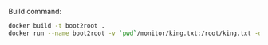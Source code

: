 Build command: 

```bash
docker build -t boot2root . 
docker run --name boot2root -v `pwd`/monitor/king.txt:/root/king.txt -d -p 80:5000 boot2root 
```
